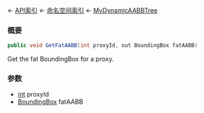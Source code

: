← [API索引](Api-Index) ← [命名空间索引](Namespace-Index) ← [MyDynamicAABBTree](VRageMath.MyDynamicAABBTree)

### 概要

```csharp
public void GetFatAABB(int proxyId, out BoundingBox fatAABB)
```

Get the fat BoundingBox for a proxy.

### 参数

* [int](https://docs.microsoft.com/en-us/dotnet/api/System.Int32?view=netframework-4.6) proxyId
* [BoundingBox](VRageMath.BoundingBox) fatAABB
